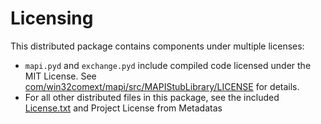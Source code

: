 # Licensing

This distributed package contains components under multiple licenses:

- `mapi.pyd` and `exchange.pyd` include compiled code licensed under the MIT License. See [com/win32comext/mapi/src/MAPIStubLibrary/LICENSE](https://github.com/mhammond/pywin32/blob/main/com/win32comext/mapi/src/MAPIStubLibrary/LICENSE) for details.
- For all other distributed files in this package, see the included [License.txt](../../License.txt) and Project License from Metadatas
